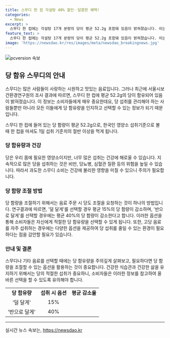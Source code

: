 ```yaml
---
title: 스무디 한 컵 각설탕 40% 할인‥달콤한 혜택!
categories:
  - News
excerpt: >
  스무디 한 컵에는 각설탕 17개 분량의 당이 평균 52.2g 포함돼 있음이 밝혀졌습니다. 이는 한국인의 1일 섭취 기준치의 절반 이상에 해당합니다. 또한, 스무디 중에는 94.6g의 당을 함유한 제품도 존재했습니다. 연구원은 달도 조절 시 당 함량이 얼마나 감소하는지도 조사해, 덜 달게의 경우 평균 15%, 반으로 달게는 평균 40% 당 함량이 감소했다고 밝혔습니다. 이와 관련하여 박주성 서울시보건환경연구원장은 당 섭취를 줄이기 위해서는 소비자가 덜 단 맛을 선택할 수 있는 환경이 필요하다고 설명했습니다.
feature_text: >
  스무디 한 컵에는 각설탕 17개 분량의 당이 평균 52.2g 포함돼 있음이 밝혀졌습니다. 이는 한국인의 1일 섭취 기준치의 절반 이상에 해당합니다. 또한, 스무디 중에는 94.6g의 당을 함유한 제품도 존재했습니다. 연구원은 달도 조절 시 당 함량이 얼마나 감소하는지도 조사해, 덜 달게의 경우 평균 15%, 반으로 달게는 평균 40% 당 함량이 감소했다고 밝혔습니다. 이와 관련하여 박주성 서울시보건환경연구원장은 당 섭취를 줄이기 위해서는 소비자가 덜 단 맛을 선택할 수 있는 환경이 필요하다고 설명했습니다.
image: 'https://newsdao.kr/res/images/meta/newsdao_breakingnews.jpg'
---
```


<p><img src="https://newsdao.kr/res/images/meta/newsdao_breakingnews.jpg" alt="pcversion 속보" /></p>

<h2 data-ke-size="size26">당 함유 스무디의 안내</h2>

<p>스무디는 많은 사람들이 사랑하는 시원하고 맛있는 음료입니다. 그러나 최근에 서울시보건환경연구원의 조사 결과에 따르면, 스무디 한 컵에 평균 52.2g의 당이 함유되어 있음이 밝혀졌습니다. 이 정보는 소비자들에게 매우 중요한데요, 당 섭취를 관리해야 하는 사람들뿐만 아니라 모든 이들에게 당 함유량을 인지하고 선택할 수 있는 정보가 되기 때문입니다.</p>

<p data-ke-size="size16">스무디 한 컵에 들어 있는 당 함량이 평균 52.2g으로, 한국인 영양소 섭취기준으로 볼 때 한 컵을 마셔도 1일 섭취 기준치의 절반 이상을 먹게 됩니다.</p>

<h3>당 함유량과 건강</h3>

<p data-ke-size="size16">당은 우리 몸에 필요한 영양소이지만, 너무 많은 섭취는 건강에 해로울 수 있습니다. 지속적으로 많은 당을 섭취하는 것은 비만, 당뇨병, 심혈관 질환 등의 위험을 높일 수 있습니다. 따라서 과도한 스무디 소비는 건강에 불리한 영향을 미칠 수 있으니 주의가 필요합니다.</p>

<h3>당 함량 조절 방법</h3>

<p data-ke-size="size16">당 함량을 조절하기 위해서는 음료 주문 시 당도 조절을 요청하는 것이 하나의 방법입니다. 연구결과에 따르면, '덜 달게'를 선택할 경우 평균 15%의 당 함량이 감소하며, '반으로 달게'를 선택할 경우에는 평균 40%의 당 함량이 감소한다고 합니다. 이러한 옵션을 통해 소비자들은 자신에게 적절한 당 함유량을 선택할 수 있게 됩니다. 또한, 고당 음료를 자주 섭취하는 경우에는 다양한 옵션을 제공하여 당 섭취를 줄일 수 있는 환경이 필요하다는 점을 감안할 필요가 있습니다.</p>

<h3>안내 및 결론</h3>

<p data-ke-size="size16">스무디나 기타 음료를 선택할 때에는 당 함유량을 주의깊게 살펴보고, 필요하다면 당 함량을 조절할 수 있는 옵션을 활용하는 것이 중요합니다. 건강한 식습관과 건강한 삶을 유지하기 위해서는 당의 적절한 섭취가 중요하니, 소비자들은 이러한 정보를 참고하여 올바른 선택을 할 수 있도록 유의해야 합니다.</p>

<table>
    <tr>
        <td style="text-align: center; height: 17px;"><b>당 함유량</b></td>
        <td style="text-align: center; height: 17px;"><b>섭취 시 옵션</b></td>
        <td style="text-align: center; height: 17px;"><b>평균 감소율</b></td>
    </tr>
    <tr>
        <td style="text-align: center; height: 17px;">'덜 달게'</td>
        <td style="text-align: center; height: 17px;">15%</td>
    </tr>
    <tr>
        <td style="text-align: center; height: 17px;">'반으로 달게'</td>
        <td style="text-align: center; height: 17px;">40%</td>
    </tr>
</table>

<hr>
실시간 뉴스 속보는, <a href="https://newsdao.kr" rel="dofollow">https://newsdao.kr</a>


